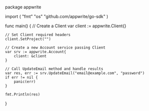 package appwrite

import (
    "fmt"
    "os"
    "github.com/appwrite/go-sdk"
)

func main() {
    // Create a Client
    var client := appwrite.Client{}

    // Set Client required headers
    client.SetProject("")

    // Create a new Account service passing Client
    var srv := appwrite.Account{
        client: &client
    }

    // Call UpdateEmail method and handle results
    var res, err := srv.UpdateEmail("email@example.com", "password")
    if err != nil {
        panic(err)
    }

    fmt.Println(res)
}